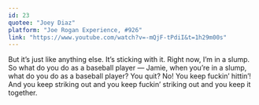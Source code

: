 ```yaml
---
id: 23
quotee: "Joey Diaz"
platform: "Joe Rogan Experience, #926"
link: "https://www.youtube.com/watch?v=-mQjF-tPdiI&t=1h29m00s"
---
```


But it’s just like anything else. It’s sticking with it. Right now, I’m in a slump. So what do you do as a baseball player — Jamie, when you’re in a slump, what do you do as a baseball player? You quit? No! You keep fuckin’ hittin’! And you keep striking out and you keep fuckin’ striking out and you keep it together.
